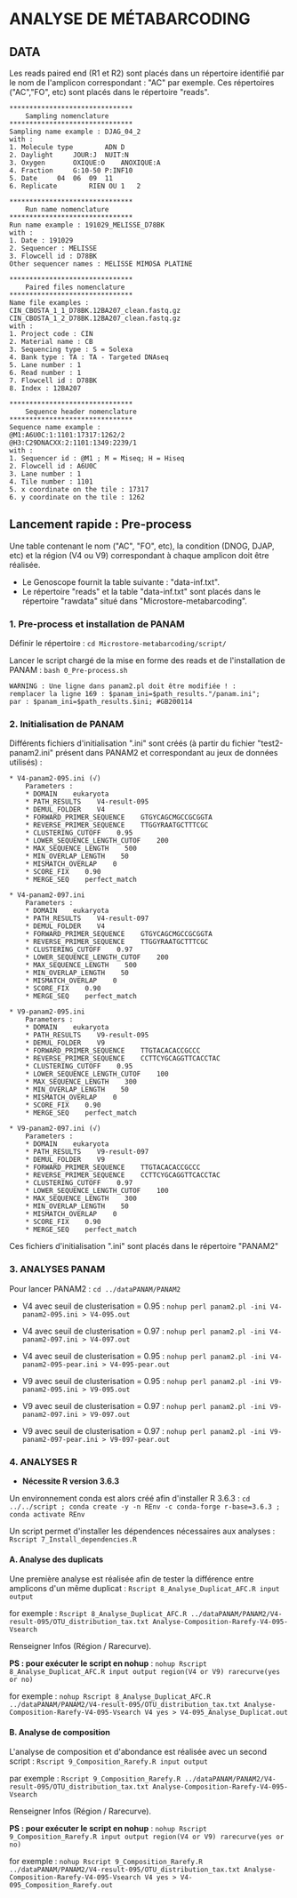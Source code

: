 
# **ANALYSE DE MÉTABARCODING**

## DATA

Les reads paired end (R1 et R2) sont placés dans un répertoire identifié par le nom de l'amplicon correspondant : "AC" par exemple.
Ces répertoires ("AC","FO", etc) sont placés dans le répertoire "reads".

	*******************************
		Sampling nomenclature
	*******************************
	Sampling name example : DJAG_04_2
	with :
	1. Molecule type		ADN	D
	2. Daylight		JOUR:J	NUIT:N
	3. Oxygen		OXIQUE:O	ANOXIQUE:A
	4. Fraction		G:10-50	P:INF10
	5. Date		04	06	09	11
	6. Replicate		RIEN OU 1	2

	*******************************
		Run name nomenclature
	*******************************
	Run name example : 191029_MELISSE_D78BK
	with :
	1. Date : 191029
	2. Sequencer : MELISSE
	3. Flowcell id : D78BK
	Other sequencer names : MELISSE MIMOSA PLATINE

	*******************************
		Paired files nomenclature
	*******************************
	Name file examples :
	CIN_CBOSTA_1_1_D78BK.12BA207_clean.fastq.gz
	CIN_CBOSTA_1_2_D78BK.12BA207_clean.fastq.gz
	with :
	1. Project code : CIN
	2. Material name : CB
	3. Sequencing type : S = Solexa
	4. Bank type : TA : TA - Targeted DNAseq
	5. Lane number : 1
	6. Read number : 1
	7. Flowcell id : D78BK
	8. Index : 12BA207

	*******************************
		Sequence header nomenclature
	*******************************
	Sequence name example :
	@M1:A6U0C:1:1101:17317:1262/2
	@H3:C29DNACXX:2:1101:1349:2239/1
	with :
	1. Sequencer id : @M1 ; M = Miseq; H = Hiseq
	2. Flowcell id : A6U0C
	3. Lane number : 1
	4. Tile number : 1101
	5. x coordinate on the tile : 17317
	6. y coordinate on the tile : 1262

## Lancement rapide : Pre-process

Une table contenant le nom ("AC", "FO", etc), la condition (DNOG, DJAP, etc) et la région (V4 ou V9) correspondant à chaque amplicon doit être réalisée.

* Le Genoscope fournit la table suivante : "data-inf.txt".
* Le répertoire "reads" et la table "data-inf.txt" sont placés dans le répertoire "rawdata" situé dans "Microstore-metabarcoding".

### 1. Pre-process et installation de PANAM

Définir le répertoire : `cd Microstore-metabarcoding/script/`

Lancer le script chargé de la mise en forme des reads et de l'installation de PANAM : `bash 0_Pre-process.sh`

    WARNING : Une ligne dans panam2.pl doit être modifiée ! :
    remplacer la ligne 169 : $panam_ini=$path_results."/panam.ini";
    par : $panam_ini=$path_results.$ini; #GB200114

### 2. Initialisation de PANAM

Différents fichiers d'initialisation ".ini" sont créés (à partir du fichier "test2-panam2.ini" présent dans PANAM2 et correspondant au jeux de données utilisés) :
    
    * V4-panam2-095.ini (√)
        Parameters :
        * DOMAIN    eukaryota
        * PATH_RESULTS    V4-result-095
        * DEMUL_FOLDER    V4
        * FORWARD_PRIMER_SEQUENCE    GTGYCAGCMGCCGCGGTA
        * REVERSE_PRIMER_SEQUENCE    TTGGYRAATGCTTTCGC
        * CLUSTERING_CUTOFF    0.95
        * LOWER_SEQUENCE_LENGTH_CUTOF    200
        * MAX_SEQUENCE_LENGTH    500
        * MIN_OVERLAP_LENGTH    50
        * MISMATCH_OVERLAP    0
        * SCORE_FIX    0.90
        * MERGE_SEQ    perfect_match

    * V4-panam2-097.ini
        Parameters :
        * DOMAIN    eukaryota
        * PATH_RESULTS    V4-result-097
        * DEMUL_FOLDER    V4
        * FORWARD_PRIMER_SEQUENCE    GTGYCAGCMGCCGCGGTA
        * REVERSE_PRIMER_SEQUENCE    TTGGYRAATGCTTTCGC
        * CLUSTERING_CUTOFF    0.97
        * LOWER_SEQUENCE_LENGTH_CUTOF    200
        * MAX_SEQUENCE_LENGTH    500
        * MIN_OVERLAP_LENGTH    50
        * MISMATCH_OVERLAP    0
        * SCORE_FIX    0.90
        * MERGE_SEQ    perfect_match

    * V9-panam2-095.ini
        Parameters :
        * DOMAIN    eukaryota
        * PATH_RESULTS    V9-result-095
        * DEMUL_FOLDER    V9
        * FORWARD_PRIMER_SEQUENCE    TTGTACACACCGCCC
        * REVERSE_PRIMER_SEQUENCE    CCTTCYGCAGGTTCACCTAC
        * CLUSTERING_CUTOFF    0.95
        * LOWER_SEQUENCE_LENGTH_CUTOF    100
        * MAX_SEQUENCE_LENGTH    300
        * MIN_OVERLAP_LENGTH    50
        * MISMATCH_OVERLAP    0
        * SCORE_FIX    0.90
        * MERGE_SEQ    perfect_match

    * V9-panam2-097.ini (√)
        Parameters :
        * DOMAIN    eukaryota
        * PATH_RESULTS    V9-result-097
        * DEMUL_FOLDER    V9
        * FORWARD_PRIMER_SEQUENCE    TTGTACACACCGCCC
        * REVERSE_PRIMER_SEQUENCE    CCTTCYGCAGGTTCACCTAC
        * CLUSTERING_CUTOFF    0.97
        * LOWER_SEQUENCE_LENGTH_CUTOF    100
        * MAX_SEQUENCE_LENGTH    300
        * MIN_OVERLAP_LENGTH    50
        * MISMATCH_OVERLAP    0
        * SCORE_FIX    0.90
        * MERGE_SEQ    perfect_match

Ces fichiers d'initialisation ".ini" sont placés dans le répertoire "PANAM2"

### 3. ANALYSES PANAM 

Pour lancer PANAM2 : `cd ../dataPANAM/PANAM2`

* V4 avec seuil de clusterisation = 0.95 : `nohup perl panam2.pl -ini V4-panam2-095.ini > V4-095.out`

* V4 avec seuil de clusterisation = 0.97 : `nohup perl panam2.pl -ini V4-panam2-097.ini > V4-097.out`

* V4 avec seuil de clusterisation = 0.95 : `nohup perl panam2.pl -ini V4-panam2-095-pear.ini > V4-095-pear.out`

* V9 avec seuil de clusterisation = 0.95 : `nohup perl panam2.pl -ini V9-panam2-095.ini > V9-095.out`

* V9 avec seuil de clusterisation = 0.97 : `nohup perl panam2.pl -ini V9-panam2-097.ini > V9-097.out`

* V9 avec seuil de clusterisation = 0.97 : `nohup perl panam2.pl -ini V9-panam2-097-pear.ini > V9-097-pear.out`


### 4. ANALYSES R

* **Nécessite R version 3.6.3**

Un environnement conda est alors créé afin d'installer R 3.6.3 : `cd ../../script ; conda create -y -n REnv -c conda-forge r-base=3.6.3 ; conda activate REnv`

Un script permet d'installer les dépendences nécessaires aux analyses : `Rscript 7_Install_dependencies.R`

#### A. Analyse des duplicats

Une première analyse est réalisée afin de tester la différence entre amplicons d'un même duplicat : `Rscript 8_Analyse_Duplicat_AFC.R input output`

for exemple : `Rscript 8_Analyse_Duplicat_AFC.R ../dataPANAM/PANAM2/V4-result-095/OTU_distribution_tax.txt Analyse-Composition-Rarefy-V4-095-Vsearch`

Renseigner Infos (Région / Rarecurve).

**PS : pour exécuter le script en nohup** : `nohup Rscript 8_Analyse_Duplicat_AFC.R input output region(V4 or V9) rarecurve(yes or no)`

for exemple : `nohup Rscript 8_Analyse_Duplicat_AFC.R ../dataPANAM/PANAM2/V4-result-095/OTU_distribution_tax.txt Analyse-Composition-Rarefy-V4-095-Vsearch V4 yes > V4-095_Analyse_Duplicat.out`

#### B. Analyse de composition

L'analyse de composition et d'abondance est réalisée avec un second script : `Rscript 9_Composition_Rarefy.R input output`

par exemple :  `Rscript 9_Composition_Rarefy.R ../dataPANAM/PANAM2/V4-result-095/OTU_distribution_tax.txt Analyse-Composition-Rarefy-V4-095-Vsearch`

Renseigner Infos  (Région / Rarecurve).

**PS : pour exécuter le script en nohup** : `nohup Rscript 9_Composition_Rarefy.R input output region(V4 or V9) rarecurve(yes or no)`

for exemple : `nohup Rscript 9_Composition_Rarefy.R ../dataPANAM/PANAM2/V4-result-095/OTU_distribution_tax.txt Analyse-Composition-Rarefy-V4-095-Vsearch V4 yes > V4-095_Composition_Rarefy.out`

